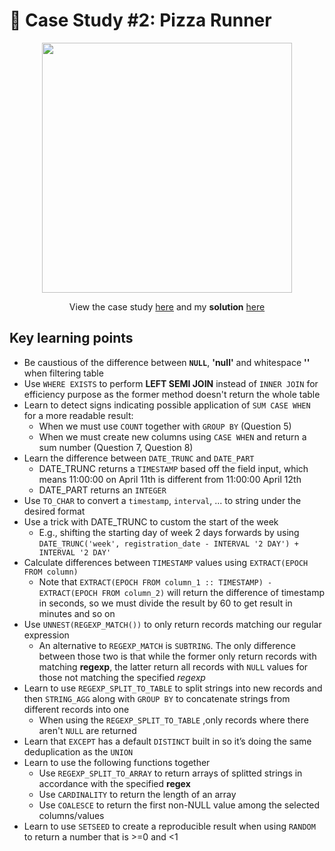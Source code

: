 # 🍕 Case Study #2: Pizza Runner
<p align="center">
<img width="400px"  src="https://8weeksqlchallenge.com/images/case-study-designs/2.png" />
</p>

<p align="center">
View the case study <a href="https://8weeksqlchallenge.com/case-study-2/">here</a> and my <b>solution</b> <a href="https://github.com/nguyennhatquan/8-Week-SQL-Challenge/blob/main/Case%20Study%20%232%20-%20Pizza%20Runner/Answers.md">here</a>
</p>

## **Key learning points**
* Be caustious of the difference between **`NULL`**, **'null'** and whitespace **''** when filtering table
* Use `WHERE EXISTS` to perform **LEFT SEMI JOIN** instead of `INNER JOIN` for efficiency purpose as the former method doesn't return the whole table
* Learn to detect signs indicating possible application of `SUM CASE WHEN` for a more readable result:
    * When we must use `COUNT` together with `GROUP BY` (Question 5)
    * When we must create new columns using `CASE WHEN` and return a sum number (Question 7, Question 8)
* Learn the difference between `DATE_TRUNC` and `DATE_PART` 
    * DATE_TRUNC returns a `TIMESTAMP` based off the field input, which means 11:00:00 on April 11th is different from 11:00:00 April 12th
    * DATE_PART returns an `INTEGER`
* Use `TO_CHAR` to convert a `timestamp`, `interval`, ... to string under the desired format
* Use a trick with DATE_TRUNC to custom the start of the week
    * E.g., shifting the starting day of week 2 days forwards by using `DATE_TRUNC('week', registration_date - INTERVAL '2 DAY') + INTERVAL '2 DAY'`
* Calculate differences between `TIMESTAMP` values using `EXTRACT(EPOCH FROM column)`
    * Note that `EXTRACT(EPOCH FROM column_1 :: TIMESTAMP) - EXTRACT(EPOCH FROM column_2)` will return the difference of timestamp in seconds, so we must divide the result by 60 to get result in minutes and so on
* Use `UNNEST(REGEXP_MATCH())` to only return records matching our regular expression
    * An alternative to `REGEXP_MATCH` is `SUBTRING`. The only difference between those two is that while the former only return records with matching **regexp**, the latter return all records with `NULL` values for those not matching the specified *regexp*
* Learn to use `REGEXP_SPLIT_TO_TABLE` to split strings into new records and then `STRING_AGG` along with `GROUP BY` to concatenate strings from different records into one
    * When using the `REGEXP_SPLIT_TO_TABLE` ,only records where there aren't  `NULL`  are returned
* Learn that `EXCEPT` has a default `DISTINCT` built in so it’s doing the same deduplication as the `UNION`
* Learn to use the following functions together
    * Use `REGEXP_SPLIT_TO_ARRAY` to return arrays of splitted strings in accordance with the specified **regex**
    * Use `CARDINALITY` to return the length of an array
    * Use `COALESCE` to return the first non-NULL value among the selected columns/values
* Learn to use `SETSEED` to create a reproducible result when using `RANDOM` to return a number that is >=0 and <1

